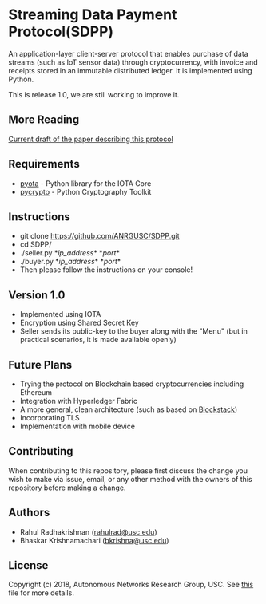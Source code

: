 # Streaming Data Payment Protocol(SDPP)

An application-layer client-server protocol that enables purchase of data streams (such as IoT sensor data) through cryptocurrency, with invoice and receipts stored in an immutable distributed ledger. It is implemented using Python.

This is release 1.0, we are still working to improve it. 

## More Reading
[Current draft of the paper describing this protocol](https://github.com/ANRGUSC/SDPP/blob/master/documents/streaming-data-payment-protocol.pdf)

## Requirements
- [pyota](https://pyota.readthedocs.io/en/latest/) - Python library for the IOTA Core 
- [pycrypto](https://www.dlitz.net/software/pycrypto/) - Python Cryptography Toolkit

## Instructions
- git clone https://github.com/ANRGUSC/SDPP.git
- cd SDPP/
- ./seller.py \**ip_address*\*  \**port*\*
- ./buyer.py \**ip_address*\*  \**port*\*
- Then please follow the instructions on your console!

## Version 1.0
- Implemented using IOTA
- Encryption using Shared Secret Key
- Seller sends its public-key to the buyer along with the "Menu" (but in practical scenarios, it is made available openly)

## Future Plans
- Trying the protocol on Blockchain based cryptocurrencies including Ethereum
- Integration with Hyperledger Fabric
- A more general, clean architecture (such as based on [Blockstack](https://blockstack.org/)) 
- Incorporating TLS
- Implementation with mobile device

## Contributing
When contributing to this repository, please first discuss the change you wish to make via issue, email, or any other method with the owners of this repository before making a change.

## Authors
- Rahul Radhakrishnan (rahulrad@usc.edu)
- Bhaskar Krishnamachari (bkrishna@usc.edu)

## License
Copyright (c) 2018, Autonomous Networks Research Group, USC. See [this](https://github.com/ANRGUSC/SDPP/blob/master/LICENSE.txt) file for more details.
